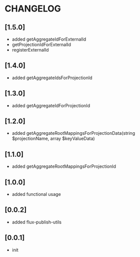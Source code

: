 # CHANGELOG

## [1.5.0]
* added getAggregateIdForExternalId
* getProjectionIdForExternalId
* registerExternalId

## [1.4.0]
* added getAggregateIdsForProjectionId

## [1.3.0]
* added getAggregateIdForProjectionId

## [1.2.0]
* added getAggregateRootMappingsForProjectionData(string $projectionName, array $keyValueData)

## [1.1.0]
* added getAggregateRootMappingsForProjectionId

## [1.0.0]
* added functional usage

## [0.0.2]
* added flux-publish-utils

## [0.0.1]
* init